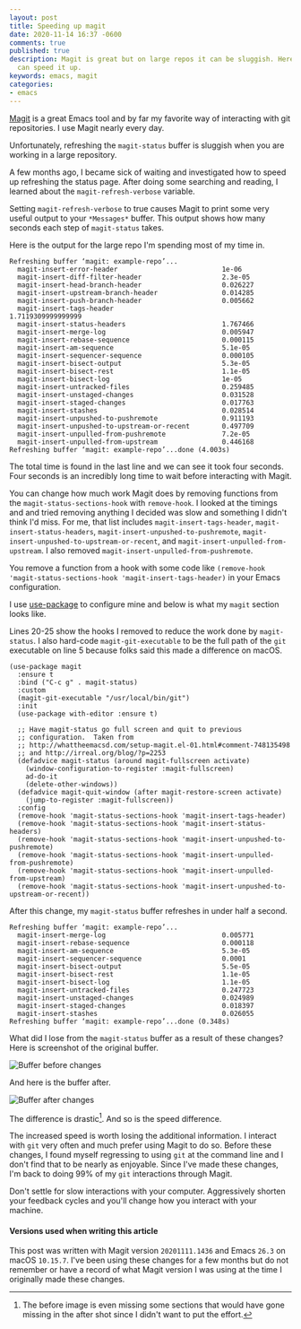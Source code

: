 ```yaml
---
layout: post
title: Speeding up magit
date: 2020-11-14 16:37 -0600
comments: true
published: true
description: Magit is great but on large repos it can be sluggish. Here is how you
  can speed it up.
keywords: emacs, magit
categories:
- emacs
---
```


[Magit](https://github.com/magit/magit) is a great Emacs tool and by far my favorite way of interacting with git repositories.
I use Magit nearly every day.

Unfortunately, refreshing the `magit-status` buffer is sluggish when you are working in a large repository.

A few months ago, I became sick of waiting and investigated how to speed up refreshing the status page.
After doing some searching and reading, I learned about the `magit-refresh-verbose` variable.

Setting `magit-refresh-verbose` to true causes Magit to print some very useful output to your `*Messages*` buffer.
This output shows how many seconds each step of `magit-status` takes.

Here is the output for the large repo I'm spending most of my time in.

```
Refreshing buffer ‘magit: example-repo’...
  magit-insert-error-header                          1e-06
  magit-insert-diff-filter-header                    2.3e-05
  magit-insert-head-branch-header                    0.026227
  magit-insert-upstream-branch-header                0.014285
  magit-insert-push-branch-header                    0.005662
  magit-insert-tags-header                           1.7119309999999999
  magit-insert-status-headers                        1.767466
  magit-insert-merge-log                             0.005947
  magit-insert-rebase-sequence                       0.000115
  magit-insert-am-sequence                           5.1e-05
  magit-insert-sequencer-sequence                    0.000105
  magit-insert-bisect-output                         5.3e-05
  magit-insert-bisect-rest                           1.1e-05
  magit-insert-bisect-log                            1e-05
  magit-insert-untracked-files                       0.259485
  magit-insert-unstaged-changes                      0.031528
  magit-insert-staged-changes                        0.017763
  magit-insert-stashes                               0.028514
  magit-insert-unpushed-to-pushremote                0.911193
  magit-insert-unpushed-to-upstream-or-recent        0.497709
  magit-insert-unpulled-from-pushremote              7.2e-05
  magit-insert-unpulled-from-upstream                0.446168
Refreshing buffer ‘magit: example-repo’...done (4.003s)
```

The total time is found in the last line and we can see it took four seconds.
Four seconds is an incredibly long time to wait before interacting with Magit.

You can change how much work Magit does by removing functions from the `magit-status-sections-hook` with `remove-hook`.
I looked at the timings and and tried removing anything I decided was slow and something I didn't think I'd miss.
For me, that list includes `magit-insert-tags-header`, `magit-insert-status-headers`, `magit-insert-unpushed-to-pushremote`, `magit-insert-unpushed-to-upstream-or-recent`, and `magit-insert-unpulled-from-upstream`. I also removed `magit-insert-unpulled-from-pushremote`.

You remove a function from a hook with some code like `(remove-hook 'magit-status-sections-hook 'magit-insert-tags-header)` in your Emacs configuration.

I use [use-package](https://github.com/jwiegley/use-package) to configure mine and below is what my `magit` section looks like.

Lines 20-25 show the hooks I removed to reduce the work done by `magit-status`.
I also hard-code `magit-git-executable` to be the full path of the `git` executable on line 5 because folks said this made a difference on macOS.

```elisp
(use-package magit
  :ensure t
  :bind ("C-c g" . magit-status)
  :custom
  (magit-git-executable "/usr/local/bin/git")
  :init
  (use-package with-editor :ensure t)

  ;; Have magit-status go full screen and quit to previous
  ;; configuration.  Taken from
  ;; http://whattheemacsd.com/setup-magit.el-01.html#comment-748135498
  ;; and http://irreal.org/blog/?p=2253
  (defadvice magit-status (around magit-fullscreen activate)
    (window-configuration-to-register :magit-fullscreen)
    ad-do-it
    (delete-other-windows))
  (defadvice magit-quit-window (after magit-restore-screen activate)
    (jump-to-register :magit-fullscreen))
  :config
  (remove-hook 'magit-status-sections-hook 'magit-insert-tags-header)
  (remove-hook 'magit-status-sections-hook 'magit-insert-status-headers)
  (remove-hook 'magit-status-sections-hook 'magit-insert-unpushed-to-pushremote)
  (remove-hook 'magit-status-sections-hook 'magit-insert-unpulled-from-pushremote)
  (remove-hook 'magit-status-sections-hook 'magit-insert-unpulled-from-upstream)
  (remove-hook 'magit-status-sections-hook 'magit-insert-unpushed-to-upstream-or-recent))
```

After this change, my `magit-status` buffer refreshes in under half a second.

```
Refreshing buffer ‘magit: example-repo’...
  magit-insert-merge-log                             0.005771
  magit-insert-rebase-sequence                       0.000118
  magit-insert-am-sequence                           5.3e-05
  magit-insert-sequencer-sequence                    0.0001
  magit-insert-bisect-output                         5.5e-05
  magit-insert-bisect-rest                           1.1e-05
  magit-insert-bisect-log                            1.1e-05
  magit-insert-untracked-files                       0.247723
  magit-insert-unstaged-changes                      0.024989
  magit-insert-staged-changes                        0.018397
  magit-insert-stashes                               0.026055
Refreshing buffer ‘magit: example-repo’...done (0.348s)
```

What did I lose from the `magit-status` buffer as a result of these changes?
Here is screenshot of the original buffer.

![Buffer before changes](/images/magit-speed/magit-before.png)

And here is the buffer after.

![Buffer after changes](/images/magit-speed/magit-after.png)

The difference is drastic[^1].
And so is the speed difference.

[^1]: The before image is even missing some sections that would have gone missing in the after shot since I didn't want to put the effort.

The increased speed is worth losing the additional information.
I interact with `git` very often and much prefer using Magit to do so.
Before these changes, I found myself regressing to using `git` at the command line and I don't find that to be nearly as enjoyable.
Since I've made these changes, I'm back to doing 99% of my `git` interactions through Magit.

Don't settle for slow interactions with your computer.
Aggressively shorten your feedback cycles and you'll change how you interact with your machine.

#### Versions used when writing this article

This post was written with Magit version `20201111.1436` and Emacs `26.3` on macOS `10.15.7`.
I've been using these changes for a few months but do not remember or have a record of what Magit version I was using at the time I originally made these changes.
